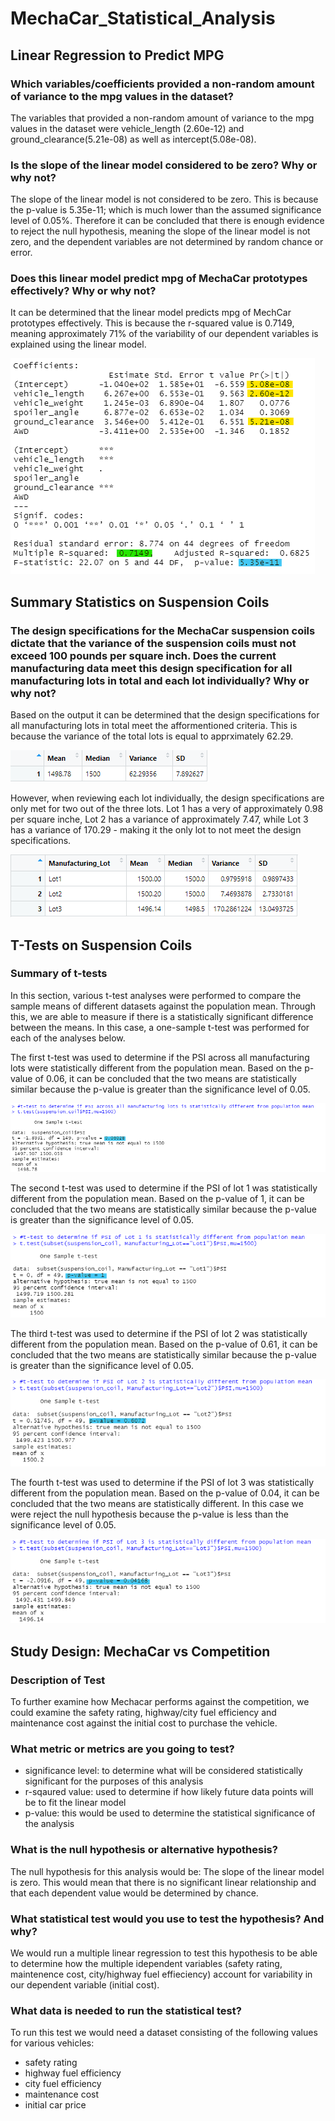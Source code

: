 # MechaCar_Statistical_Analysis

## Linear Regression to Predict MPG

### Which variables/coefficients provided a non-random amount of variance to the mpg values in the dataset?
The variables that provided a non-random amount of variance to the mpg values in the dataset were vehicle_length (2.60e-12) and ground_clearance(5.21e-08) as well as intercept(5.08e-08).

### Is the slope of the linear model considered to be zero? Why or why not?
The slope of the linear model is not considered to be zero. This is because the p-value is 5.35e-11; which is much lower than the assumed significance level of 0.05%. Therefore it can be concluded that there is enough evidence to reject the null hypothesis, meaning the slope of the linear model is not zero, and the dependent variables are not determined by random chance or error.

### Does this linear model predict mpg of MechaCar prototypes effectively? Why or why not?
It can be determined that the linear model predicts mpg of MechCar prototypes effectively. This is because the r-squared value is 0.7149, meaning approximately 71% of the variability of our dependent variables is explained using the linear model. 

![deliverable_one.png](https://github.com/vanessamignelli/MechaCar_Statistical_Analysis/blob/main/resources/deliverable_one.png)

## Summary Statistics on Suspension Coils

### The design specifications for the MechaCar suspension coils dictate that the variance of the suspension coils must not exceed 100 pounds per square inch. Does the current manufacturing data meet this design specification for all manufacturing lots in total and each lot individually? Why or why not?
Based on the output it can be determined that the design specifications for all manufacturing lots in total meet the afformentioned criteria. This is because the variance of the total lots is equal to apprximately 62.29.

![total_summary_df.png](https://github.com/vanessamignelli/MechaCar_Statistical_Analysis/blob/main/resources/total_summary_df.png)

However, when reviewing each lot individually, the design specifications are only met for two out of the three lots. Lot 1 has a very of approximately 0.98 per square inche, Lot 2 has a variance of approximately 7.47, while Lot 3 has a variance of 170.29 - making it the only lot to not meet the design specifications. 

![lot_summary_df.png](https://github.com/vanessamignelli/MechaCar_Statistical_Analysis/blob/main/resources/lot_summary_df.png)

## T-Tests on Suspension Coils

### Summary of t-tests
In this section, various t-test analyses were performed to compare the sample means of different datasets against the population mean. Through this, we are able to measure if there is a statistically significant difference between the means. In this case, a one-sample t-test was performed for each of the analyses below.

The first t-test was used to determine if the PSI across all manufacturing lots were statistically different from the population mean. Based on the p-value of 0.06, it can be concluded that the two means are statistically similar because the p-value is greater than the significance level of 0.05.

![ttest_1.png](https://github.com/vanessamignelli/MechaCar_Statistical_Analysis/blob/main/resources/ttest_1.png)

The second t-test was used to determine if the PSI of lot 1 was statistically different from the population mean. Based on the p-value of 1, it can be concluded that the two means are statistically similar because the p-value is greater than the significance level of 0.05.

![ttest_2.png](https://github.com/vanessamignelli/MechaCar_Statistical_Analysis/blob/main/resources/ttest_2.png)

The third t-test was used to determine if the PSI of lot 2 was statistically different from the population mean. Based on the p-value of 0.61, it can be concluded that the two means are statistically similar because the p-value is greater than the significance level of 0.05.

![ttest_3](https://github.com/vanessamignelli/MechaCar_Statistical_Analysis/blob/main/resources/ttest_3.png)

The fourth t-test was used to determine if the PSI of lot 3 was statistically different from the population mean. Based on the p-value of 0.04, it can be concluded that the two means are statistically different. In this case we were reject the null hypothesis because the p-value is less than the significance level of 0.05.

![ttest_4](https://github.com/vanessamignelli/MechaCar_Statistical_Analysis/blob/main/resources/ttest_4.png)

## Study Design: MechaCar vs Competition

### Description of Test
To further examine how Mechacar performs against the competition, we could examine the safety rating, highway/city fuel efficiency and maintenance cost against the initial cost to purchase the vehicle.

### What metric or metrics are you going to test?
- significance level: to determine what will be considered statistically significant for the purposes of this analysis
- r-sqaured value: used to determine if how likely future data points will be to fit the linear model
- p-value: this would be used to determine the statistical significance of the analysis

### What is the null hypothesis or alternative hypothesis?
The null hypothesis for this analysis would be: The slope of the linear model is zero. This would mean that there is no significant linear relationship and that each dependent value would be determined by chance.

### What statistical test would you use to test the hypothesis? And why?
We would run a multiple linear regression to test this hypothesis to be able to determine how the multiple idependent variables (safety rating, maintenence cost, city/highway fuel effieciency) account for variability in our dependent variable (initial cost).

### What data is needed to run the statistical test?
To run this test we would need a dataset consisting of the following values for various vehicles:
- safety rating
- highway fuel efficiency
- city fuel efficiency
- maintenance cost
- initial car price
